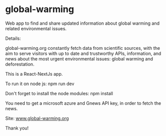 # global-warming
Web app to find and share updated information about global warming and related environmental issues.

Details: 

global-warming.org constantly fetch data from scientific sources, with the aim to serve
visitors with up to date and trustworthy APIs, information, and news about the most urgent environmental issues: global warming and deforestation.

This is a React-NextJs app.

To run it on node js: npm run dev

Don't forget to install the node modules: npm install

You need to get a microsoft azure and Gnews API key, in order to fetch the news.

Site: www.global-warming.org

Thank you!
